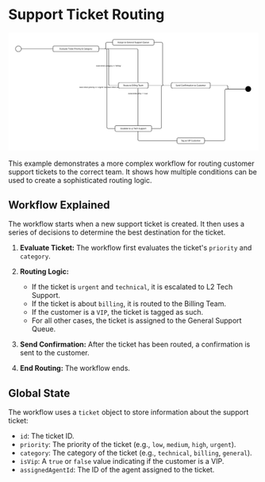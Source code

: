 # Support Ticket Routing

![alt text](.render.svg)

This example demonstrates a more complex workflow for routing customer support tickets to the correct team. It shows how multiple conditions can be used to create a sophisticated routing logic.

## Workflow Explained

The workflow starts when a new support ticket is created. It then uses a series of decisions to determine the best destination for the ticket.

1.  **Evaluate Ticket:** The workflow first evaluates the ticket's `priority` and `category`.

2.  **Routing Logic:**
    *   If the ticket is `urgent` and `technical`, it is escalated to L2 Tech Support.
    *   If the ticket is about `billing`, it is routed to the Billing Team.
    *   If the customer is a `VIP`, the ticket is tagged as such.
    *   For all other cases, the ticket is assigned to the General Support Queue.

3.  **Send Confirmation:** After the ticket has been routed, a confirmation is sent to the customer.

4.  **End Routing:** The workflow ends.

## Global State

The workflow uses a `ticket` object to store information about the support ticket:

*   `id`: The ticket ID.
*   `priority`: The priority of the ticket (e.g., `low`, `medium`, `high`, `urgent`).
*   `category`: The category of the ticket (e.g., `technical`, `billing`, `general`).
*   `isVip`: A `true` or `false` value indicating if the customer is a VIP.
*   `assignedAgentId`: The ID of the agent assigned to the ticket.
